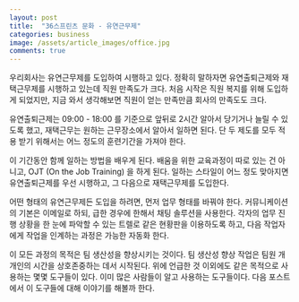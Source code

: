 ```yaml
---
layout: post
title:  "36스프린츠 문화 - 유연근무제"
categories: business
image: /assets/article_images/office.jpg
comments: true
---
```


우리회사는 유연근무제를 도입하여 시행하고 있다. 정확히 말하자면 유연출퇴근제와 재택근무제를 시행하고 있는데 직원 만족도가 크다. 처음 시작은 직원 복지를 위해 도입하게 되었지만, 지금 와서 생각해보면 직원이 얻는 만족만큼 회사의 만족도도 크다.

유연출퇴근제는 09:00 - 18:00 를 기준으로 앞뒤로 2시간 알아서 당기거나 늘릴 수 있도록 했고, 재택근무는 원하는 근무장소에서 알아서 일하면 된다. 단 두 제도를 모두 적용 받기 위해서는 어느 정도의 훈련기간을 가져야 한다.

이 기간동안 함께 일하는 방법을 배우게 된다. 배움을 위한 교육과정이 따로 있는 건 아니고, OJT (On the Job Training) 을 하게 된다. 일하는 스타일이 어느 정도 맞아지면 유연출퇴근제를 우선 시행하고, 그 다음으로 재택근무제를 도입한다.

어떤 형태의 유연근무제든 도입을 하려면, 먼저 업무 형태를 바꿔야 한다. 커뮤니케이션의 기본은 이메일로 하되, 급한 경우에 한해서 채팅 솔루션을 사용한다. 각자의 업무 진행 상황을 한 눈에 파악할 수 있는 트렐로 같은 현황판을 이용하도록 하고, 다음 작업자에게 작업을 인계하는 과정은 가능한 자동화 한다.

이 모든 과정의 목적은 팀 생산성을 향상시키는 것이다. 팀 생산성 향상 작업은 팀원 개개인의 시간을 상호존중하는 데서 시작된다. 위에 언급한 것 이외에도 같은 목적으로 사용하는 몇몇 도구들이 있다. 이미 많은 사람들이 알고 사용하는 도구들이다. 다음 포스트에서 이 도구들에 대해 이야기를 해볼까 한다.
